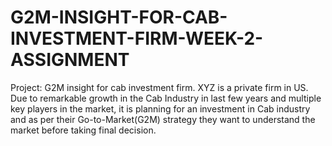 # G2M-INSIGHT-FOR-CAB-INVESTMENT-FIRM-WEEK-2-ASSIGNMENT
Project: G2M insight for cab investment firm.
XYZ is a private firm in US. Due to remarkable growth in the Cab Industry in last few years and multiple key players in the market, it is planning for an investment in Cab industry and as per their Go-to-Market(G2M) strategy they want to understand the market before taking final decision.
